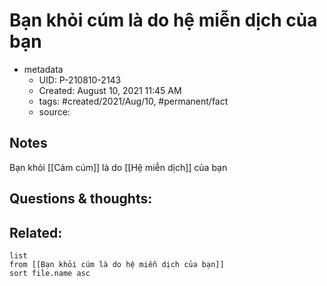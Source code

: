 ---
---

# Bạn khỏi cúm là do hệ miễn dịch của bạn

- metadata
	- UID: P-210810-2143
	- Created: August 10, 2021 11:45 AM
	- tags: #created/2021/Aug/10, #permanent/fact 
	- source: 

## Notes
Bạn khỏi [[Cảm cúm]] là do [[Hệ miễn dịch]] của bạn

## Questions & thoughts:

## Related:
```dataview
list
from [[Bạn khỏi cúm là do hệ miễn dịch của bạn]]
sort file.name asc
```

